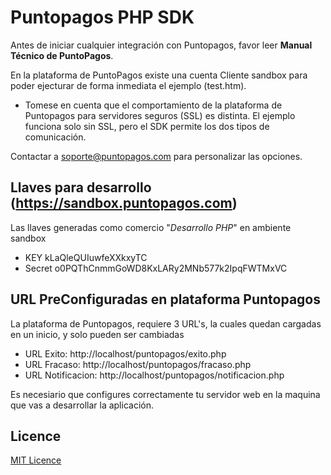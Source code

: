 Puntopagos PHP SDK
==================

Antes de iniciar cualquier integración con Puntopagos, favor leer **Manual Técnico de PuntoPagos**.

En la plataforma de PuntoPagos existe una cuenta Cliente sandbox para poder ejecturar de forma inmediata el ejemplo (test.htm).

* Tomese en cuenta que el comportamiento de la plataforma de Puntopagos para servidores seguros (SSL) es distinta. El ejemplo funciona solo sin SSL, pero el SDK permite los dos tipos de comunicación.

Contactar a soporte@puntopagos.com para personalizar las opciones.

Llaves para desarrollo (https://sandbox.puntopagos.com)
------------------------------------------------------
Las llaves generadas como comercio "*Desarrollo PHP*" en ambiente sandbox
- KEY kLaQleQUIuwfeXXkxyTC
- Secret o0PQThCnmmGoWD8KxLARy2MNb577k2IpqFWTMxVC

URL PreConfiguradas en plataforma Puntopagos
--------------------------------------------
La plataforma de Puntopagos, requiere 3 URL's, la cuales quedan cargadas en un inicio, y solo pueden ser cambiadas
- URL Exito: http://localhost/puntopagos/exito.php
- URL Fracaso: http://localhost/puntopagos/fracaso.php
- URL Notificacion: http://localhost/puntopagos/notificacion.php

Es necesiario que configures correctamente tu servidor web en la maquina que vas a desarrollar la aplicación.

Licence
-------
[MIT Licence](http://maoo.mit-license.org/)
